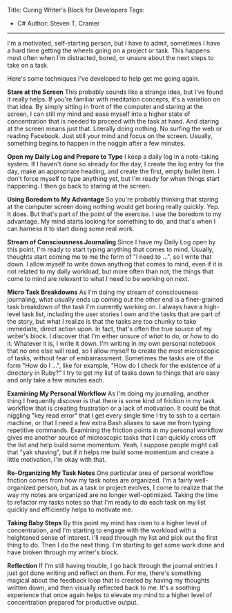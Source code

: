 Title: Curing Writer's Block for Developers
Tags: 
  - C# 
Author: Steven T. Cramer

---

I'm a motivated, self-starting person, but I have to admit, sometimes I have a hard time getting the wheels going on a project or task. This happens most often when I'm distracted, bored, or unsure about the next steps to take on a task.

Here's some techniques I've developed to help get me going again.

**Stare at the Screen**
This probably sounds like a strange idea, but I've found it really helps. If you're familiar with meditation concepts, it's a variation on that idea. By simply sitting in front of the computer and staring at the screen, I can still my mind and ease myself into a higher state of concentration that is needed to proceed with the task at hand. And staring at the screen means just that. Literally doing nothing. No surfing the web or reading Facebook. Just still your mind and focus on the screen. Usually, something begins to happen in the noggin after a few minutes.

**Open my Daily Log and Prepare to Type**
I keep a daily log in a note-taking system. If I haven't done so already for the day, I create the log entry for the day, make an appropriate heading, and create the first, empty bullet item. I don't force myself to type anything yet, but I'm ready for when things start happening. I then go back to staring at the screen.

**Using Boredom to My Advantage**
So you're probably thinking that staring at the computer screen doing nothing would get boring really quickly. Yep. It does. But that's part of the point of the exercise. I use the boredom to my advantage. My mind starts looking for something to do, and that's when I can harness it to start doing some real work.

**Stream of Consciousness Journaling**
Since I have my Daily Log open by this point, I'm ready to start typing anything that comes to mind. Usually, thoughts start coming me to me the form of "I need to ...", so I write that down. I allow myself to write down anything that comes to mind, even if it is not related to my daily workload, but more often than not, the things that come to mind are relevant to what I need to be working on next.

**Micro Task Breakdowns**
As I'm doing my stream of consciousness journaling, what usually ends up coming out the other end is a finer-grained task breakdown of the task I'm currently working on. I always have a high-level task list, including the user stories I own and the tasks that are part of the story, but what I realize is that the tasks are too chunky to take immediate, direct action upon. In fact, that's often the true source of my writer's block. I discover that I'm either unsure of *what* to do, or *how* to do it. Whatever it is, I write it down. I'm writing in my own personal notebook that no one else will read, so I allow myself to create the most microscopic of tasks, without fear of embarrassment. Sometimes the tasks are of the form "How do I ...", like for example, "How do I check for the existence of a directory in Ruby?" I try to get my list of tasks down to things that are easy and only take a few minutes each.

**Examining My Personal Workflow**
As I'm doing my journaling, another thing I frequently discover is that there is some kind of friction in my task workflow that is creating frustration or a lack of motivation. It could be that niggling "key read error" that I get every single time I try to ssh to a certain machine, or that I need a few extra Bash aliases to save me from typing repetitive commands. Examining the friction points in my personal workflow gives me another source of microscopic tasks that I can quickly cross off the list and help build some momentum. Yeah, I suppose people might call that "yak shaving", but if it helps me build some momentum and create a little motivation, I'm okay with that.

**Re-Organizing My Task Notes**
One particular area of personal workflow friction comes from how my task notes are organized. I'm a fairly well-organized person, but as a task or project evolves, I come to realize that the way my notes are organized are no longer well-optimized. Taking the time to refactor my tasks notes so that I'm ready to do each task on my list quickly and efficiently helps to motivate me.

**Taking Baby Steps**
By this point my mind has risen to a higher level of concentration, and I'm starting to engage with the workload with a heightened sense of interest. I'll read through my list and pick out the first thing to do. Then I do the next thing. I'm starting to get some work done and have broken through my writer's block.

**Reflection**
If I'm still having trouble, I go back through the journal entries I just got done writing and reflect on them. For me, there's something magical about the feedback loop that is created by having my thoughts written down, and then visually reflected back to me. It's a soothing experience that once again helps to elevate my mind to a higher level of concentration prepared for productive output.

